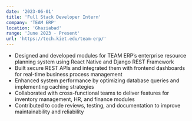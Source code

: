 ```yaml
---
date: '2023-06-01'
title: 'Full Stack Developer Intern'
company: 'TEAM ERP'
location: 'Ghaziabad'
range: 'June 2023 - Present'
url: 'https://tech.kiet.edu/team-erp/'
---
```


- Designed and developed modules for TEAM ERP’s enterprise resource planning system using React Native and Django REST Framework  
- Built secure REST APIs and integrated them with frontend dashboards for real-time business process management  
- Enhanced system performance by optimizing database queries and implementing caching strategies  
- Collaborated with cross-functional teams to deliver features for inventory management, HR, and finance modules  
- Contributed to code reviews, testing, and documentation to improve maintainability and reliability
